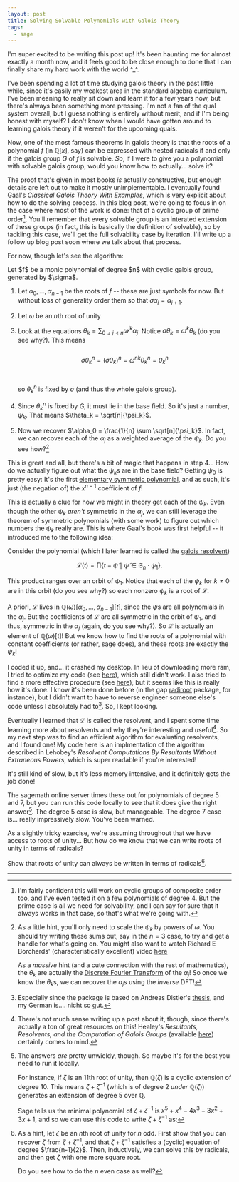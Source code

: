```yaml
---
layout: post
title: Solving Solvable Polynomials with Galois Theory
tags:
  - sage
--- 
```


I'm super excited to be writing this post up! It's been haunting me for 
almost exactly a month now, and it feels good to be close enough to done
that I can finally share my hard work with the world ^_^.

I've been spending a lot of time studying galois theory in the past little 
while, since it's easily my weakest area in the standard algebra curriculum.
I've been meaning to really sit down and learn it for a few years now, but there's
always been something more pressing. I'm not a fan of the qual system overall, 
but I guess nothing is entirely without merit, and if I'm being honest with 
myself? I don't know when I would have gotten around to learning galois theory
if it weren't for the upcoming quals.

Now, one of the most famous theorems in galois theory is that 
the roots of a polynomial $f$ (in $\mathbb{Q}[x]$, say) can be expressed 
with nested radicals if and only if the galois group $G$ of $f$ is solvable.
_So_, if I were to give you a polynomial with solvable galois group, would you 
know how to actually... solve it?

The proof that's given in most books _is_ actually constructive, but enough
details are left out to make it mostly unimplementable. I eventually found
Gaal's _Classical Galois Theory With Examples_, which is very explicit about
how to do the solving process. In this blog post, we're going to focus in
on the case where most of the work is done: 
that of a cyclic group of prime order[^3]. 
You'll remember that every solvable group is an interated extension of these 
groups (in fact, this is basically the definition of solvable), so by tackling
this case, we'll get the full solvability case by iteration. I'll write up a
follow up blog post soon where we talk about that process.

For now, though let's see the algorithm:

<div class=boxed markdown=1>
Let $f$ be a monic polynomial of degree $n$ with cyclic galois group, generated
by $\sigma$.

1. Let $\alpha_0, \ldots, \alpha_{n-1}$ be the roots of $f$ -- these are just
symbols for now. But without loss of generality order them so that 
$\sigma \alpha_j = \alpha_{j+1}$.

2. Let $\omega$ be an $n$th root of unity

3. Look at the equations $\theta_k = \sum_{0 \leq j \lt n} \omega^{j k} \alpha_j$.
Notice $\sigma \theta_k = \omega^k \theta_k$ (do you see why?). This means
<br><br>
$$\sigma \theta_k^n = (\sigma \theta_k)^n = \omega^{nk} \theta_k^n = \theta_k^n$$
<br><br>
so $\theta_k^n$ is fixed by $\sigma$ (and thus the whole galois group). 

4. Since $\theta_k^n$ is fixed by $G$, it must lie in the base field. So
it's just a number, $\psi_k$. That means $\theta_k = \sqrt[n]{\psi_k}$.

5. Now we recover $\alpha_0 = \frac{1}{n} \sum \sqrt[n]{\psi_k}$. In fact,
we can recover each of the $\alpha_j$ as a weighted average of the $\psi_k$.
Do you see how?[^1]
</div>

This is great and all, but there's a bit of magic that happens in step
$4$... How do we actually figure out what the $\psi_k$s are in the base field?
Getting $\psi_0$ is pretty easy: It's the first 
[elementary symmetric polynomial][3], and as such, it's just (the negation of)
the $x^{n-1}$ coefficient of $f$! 

This is actually a clue for how we might in theory get each of the $\psi_k$.
Even though the other $\psi_k$ _aren't_ symmetric in the $\alpha_j$, we can 
still leverage the theorem of symmetric polynomials (with some work) to
figure out which numbers the $\psi_k$ really are. 
This is where Gaal's book was first helpful -- it introduced me to the following
idea:

Consider the polynomial (which I later learned is called the [galois resolvent][4])

$$
\mathcal{L}(t) = 
\prod \{ t - \tilde{\psi} \mid \tilde{\psi} \in \mathfrak{S}_n \cdot \psi_1 \}.
$$

This product ranges over an orbit of $\psi_1$. Notice that each of the $\psi_k$
for $k \neq 0$ are in this orbit (do you see why?) so each nonzero $\psi_k$ 
is a root of $\mathcal{L}$.

A priori, $\mathcal{L}$ lives in $\mathbb{Q}(\omega)[\alpha_0, \ldots, \alpha_{n-1}][t]$, 
since the $\psi$s are all polynomials in the $\alpha_j$. But the coefficients
of $\mathcal{L}$ are all symmetric in the orbit of $\psi_1$, and thus,
symmetric in the $\alpha_j$ (again, do you see why?). So $\mathcal{L}$ is
actually an element of $\mathbb{Q}(\omega)[t]$! But we know how to find the roots 
of a polynomial with constant coefficients (or rather, sage does), and these
roots are exactly the $\psi_k$!

I coded it up, and... it crashed my desktop. In lieu of downloading more ram,
I tried to optimize my code (see [here][5]), which still didn't work. I
also tried to find a more effective procedure (see [here][6]), but it seems 
like this is really how it's done. I know it's been done before 
(in the gap [radiroot][7] package, for instance), but I didn't want to have
to reverse engineer someone else's code unless I absolutely had to[^2].
So, I kept looking.

Eventually I learned that $\mathcal{L}$ is called the resolvent, and I spent
some time learning more about resolvents and why they're interesting and
useful[^4]. So my next step was to find an efficient algorithm for evaluating
resolvents, and I found one! My code here is an implmentation of the algorithm
described in Lehobey's 
_Resolvent Computations By Resultants Without Extraneous Powers_, which is
super readable if you're interested!

It's still kind of slow, but it's less memory intensive, and it definitely
gets the job done!

<div class="linked_auto">
<script type="text/x-sage">
def interpolating_functions(f):
  """
  Build a list of interpolating functions for f

  We require f : K[x1,...,xn][x]
  """
  R = f.parent().base_ring()
  xs = R.gens()

  n = f.degree()

  out = [f]  
  for k in range(f.degree()):
    fk = (out[-1] - out[-1].subs(x=xs[n-k-1]))/(x - xs[n-k-1])
    out += [f.parent()(fk.simplify_full())]

  return out[::-1]


def stabilizer(G,p):
  """
  Compute the stabilizer of p by G
  """
  elems = []
  for g in G:
    if p * g == p:
      elems += [g]
  return G.subgroup(elems)



def truncated_root(p,r,d):
  """
  Compute q so that q^r = p (working mod x^d)

  Assumes p : A[t] has constant term 1 
  and that such a q : A[t] actually exists!
  """

  r = int(r)
  t = p.variables()[0]
  n = p.degree()
  p = p.truncate(d)

  ps = p.coefficients(sparse=False)

  # these will be the coefficients of q
  qs = [1]

  for k in range(n // r):
    qs += [1/(k+1) * sum([(k+1 - (r+1)*j) * qs[j] * ps[k+1-j] / r for j in range(k+1)])]

  return sum([qs[j] * t^j for j in range(len(qs))])



def resolvent(f,Theta):
  """
  Compute mathcal{L}_{Theta,f} as per the paper

  Assumes f : K[x1,...,xn][x] and Theta : K[x1,...,xn]
  """
  R = Theta.parent()
  K = R.base_ring()
  xs = R.gens()

  SIterated.<t> = PolynomialRing(R)
  S = SIterated.flattening_morphism().codomain()

  T = K[t]

  Rj = (t - SIterated(Theta)).reverse()
  Rj = S(Rj)

  fs = interpolating_functions(f)

  HprevOrder = 1

  n = f.degree()

  for j in range(1,n+1):
    print(j, "/", n)
    Sj = SymmetricGroup(j)
    Hj = stabilizer(Sj,Theta)
    dj = factorial(j) / Hj.order()
    mj = Hj.order() / HprevOrder

    # update the previous order for the next cycle
    HprevOrder = Hj.order()

    # there's an annoying off-by-one error with the variable names
    # compared to everything else
    fj = S(fs[j].subs(x=xs[j-1]))

    res = fj.resultant(Rj, S(xs[j-1]))

    Rj = truncated_root(SIterated(res),mj,dj+1)
    Rj = S(Rj)

  return T(Rj).reverse()


def solveByRadicals(f):
  """
  Compute a root of f using radicals

  f(x) is assumed to be symbolic
  """

  n = int(f.degree(x))
  K.<w> = CyclotomicField(n)

  R = PolynomialRing(K,n,'x')
  xs = R.gens()

  R1 = R[x]
  f = R1(f)

  Theta = sum(xs[k] * w^(k) for k in range(n))

  # Theta^n is preserved under the action of the galois group,
  # while Theta itself is an eigenvector with eigenvalue w
  L = resolvent(f,Theta^n)

  psis = L.roots(multiplicities=False)
  thetas = [psi^(1/n) for psi in psis]

  # we need to choose the ~correct~ nth root for each psi.
  # I don't actually know how you're supposed to know which 
  # one is right, so we just try them all...
  #
  # There must be a better way to do this, but I want to start
  # working on other things.

  from itertools import product
  for es in product([w^k for k in range(n)], repeat=n-2):
    r = (-list(f)[-2] + thetas[0] + sum(es[k-1] * thetas[k] for k in range(1,n-1)))/n
    # there's definitely a better way to do this too...
    if abs(f(r).n()) < 0.000000001:
      return r

  # if we never found a root
  print("Uh oh!")

R = QQ[x]

deg3s = [x^3 - x^2 - a*x + b for (a,b) in [(26,-41), (32,79), (34,61), (36,4), (42,-80), (46,-103)]]

deg5s = [x^5 + x^4 - 4*x^3 - 3*x^2 + 3*x + 1, 
         x^5 + x^4 - 12*x^3 - 21*x^2 + 1*x + 5, 
         x^5 + x^4 - 16*x^3 + 5*x^2 + 21*x - 9, 
         x^5 + x^4 - 24*x^3 - 17*x^2 + 41*x - 13]

deg7s = [x^7 + x^6 - 12*x^5 - 7*x^4 + 28*x^3 + 14*x^2 - 9*x + 1]

fs = deg3s + deg5s + deg7s

@interact
def _ (f=selector(fs, label="$f$"), auto_update=False):
  show(solveByRadicals(f))
</script>
</div>

The sagemath online server times these out for polynomials of degree $5$ and $7$,
but you can run this code locally to see that it does give the right answer[^5].
The degree $5$ case is slow, but manageable. The degree $7$ case is... 
really impressively slow. You've been warned.


<div class=boxed markdown=1>
As a slightly tricky exercise, we're assuming throughout that we have access
to roots of unity... But how do we know that we can write roots of unity
in terms of radicals? 

Show that roots of unity can always be written in terms of radicals[^6].
</div>


---

[^1]: 
    As a little hint, you'll only need to scale the $\psi_k$ by powers of 
    $\omega$. You should try writing these sums out, say in the $n=3$ case,
    to try and get a handle for what's going on. You might also want to watch
    Richard E Borcherds' (characteristically excellent) video [here][1]

    As a _massive_ hint (and a cute connection with the rest of mathematics),
    the $\theta_k$ are actually the [Discrete Fourier Transform][2] of the
    $\alpha_j$! So once we know the $\theta_k$s, we can recover the $\alpha_j$s
    using the _inverse_ DFT!

[^2]:
    Especially since the package is based on Andreas Distler's 
    [thesis][8], and my German is.... nicht so gut.

[^3]:
    I'm fairly confident this will work on cyclic groups of composite order too,
    and I've even tested it on a few polynomials of degree $4$. But the prime
    case is all we need for solvability, and I can say for sure that it 
    always works in that case, so that's what we're going with.

[^4]:
    There's not much sense writing up a post about it, though, since there's 
    actually a ton of great resources on this! Healey's 
    _Resultants, Resolvents, and the Computation of Galois Groups_ 
    (available [here][9]) certainly comes to mind.

[^5]:
    The answers _are_ pretty unwieldy, though. So maybe it's for the best you
    need to run it locally. 

    For instance, if $\zeta$ is an $11$th root of 
    unity, then $\mathbb{Q}(\zeta)$ is a cyclic extension of degree $10$.
    This means $\zeta + \zeta^{-1}$ (which is of degree $2$ _under_ $\mathbb{Q}(\zeta)$)
    generates an extension of degree $5$ over $\mathbb{Q}$. 

    Sage tells us the minimal polynomial of $\zeta + \zeta^{-1}$ is 
    $x^5 + x^4 - 4x^3 - 3x^2 + 3x + 1$, and so we can use this code to write
    $\zeta + \zeta^{-1}$ as:

[^6]:
    As a hint, let $\zeta$ be an $n$th root of unity for $n$ odd. 
    First show that you can recover $\zeta$ from $\zeta + \zeta^{-1}$,
    and that $\zeta + \zeta^{-1}$ satisfies a (cyclic) equation of degree $\frac{n-1}{2}$.
    Then, inductively, we can solve this by radicals, and then get $\zeta$ 
    with one more square root.

    Do you see how to do the $n$ even case as well?


[1]: https://youtu.be/UaeJNQ5x17g
[2]: https://en.wikipedia.org/wiki/Discrete_Fourier_transform#The_unitary_DFT
[3]: https://en.wikipedia.org/wiki/Elementary_symmetric_polynomial
[4]: https://en.wikipedia.org/wiki/Resolvent_(Galois_theory)
[5]: https://ask.sagemath.org/question/58035/polynomial-multiplication-is-unexpectedly-slow/
[6]: https://math.stackexchange.com/questions/4204419/solving-a-solvable-polynomial-by-radicals-effectively
[7]: https://www.gap-system.org/Packages/radiroot.html
[8]: http://www.icm.tu-bs.de/ag_algebra/software/distler/Diplom.pdf
[9]: http://www.alexhealy.net/papers/math250a.pdf
